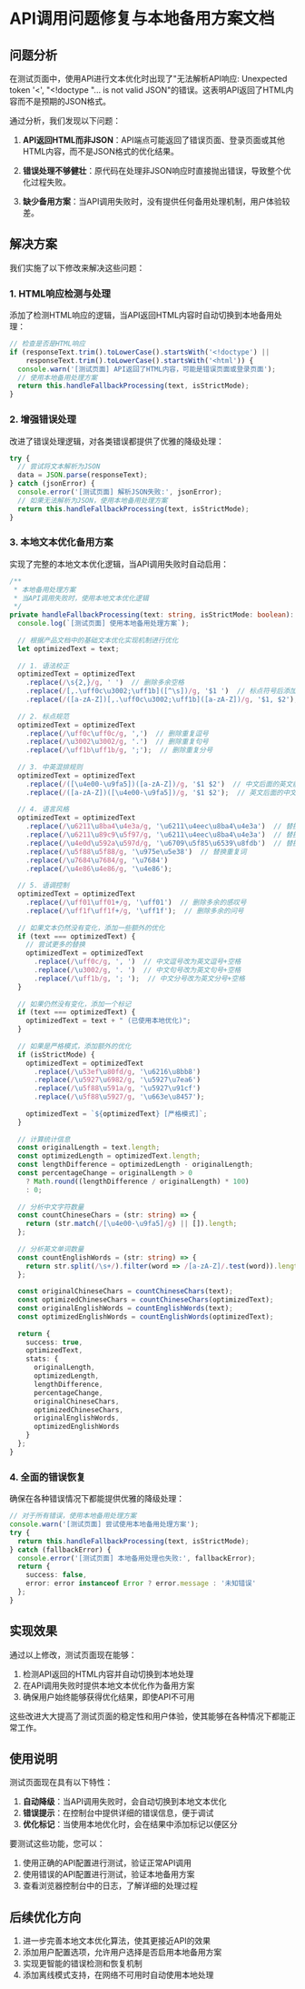 # API调用问题修复与本地备用方案文档

## 问题分析

在测试页面中，使用API进行文本优化时出现了"无法解析API响应: Unexpected token '<', "<!doctype "... is not valid JSON"的错误。这表明API返回了HTML内容而不是预期的JSON格式。

通过分析，我们发现以下问题：

1. **API返回HTML而非JSON**：API端点可能返回了错误页面、登录页面或其他HTML内容，而不是JSON格式的优化结果。

2. **错误处理不够健壮**：原代码在处理非JSON响应时直接抛出错误，导致整个优化过程失败。

3. **缺少备用方案**：当API调用失败时，没有提供任何备用处理机制，用户体验较差。

## 解决方案

我们实施了以下修改来解决这些问题：

### 1. HTML响应检测与处理

添加了检测HTML响应的逻辑，当API返回HTML内容时自动切换到本地备用处理：

```typescript
// 检查是否是HTML响应
if (responseText.trim().toLowerCase().startsWith('<!doctype') || 
    responseText.trim().toLowerCase().startsWith('<html')) {
  console.warn('[测试页面] API返回了HTML内容，可能是错误页面或登录页面');
  // 使用本地备用处理方案
  return this.handleFallbackProcessing(text, isStrictMode);
}
```

### 2. 增强错误处理

改进了错误处理逻辑，对各类错误都提供了优雅的降级处理：

```typescript
try {
  // 尝试将文本解析为JSON
  data = JSON.parse(responseText);
} catch (jsonError) {
  console.error('[测试页面] 解析JSON失败:', jsonError);
  // 如果无法解析为JSON，使用本地备用处理方案
  return this.handleFallbackProcessing(text, isStrictMode);
}
```

### 3. 本地文本优化备用方案

实现了完整的本地文本优化逻辑，当API调用失败时自动启用：

```typescript
/**
 * 本地备用处理方案
 * 当API调用失败时，使用本地文本优化逻辑
 */
private handleFallbackProcessing(text: string, isStrictMode: boolean): OptimizeTextResponse {
  console.log(`[测试页面] 使用本地备用处理方案`);
  
  // 根据产品文档中的基础文本优化实现机制进行优化
  let optimizedText = text;
  
  // 1. 语法校正
  optimizedText = optimizedText
    .replace(/\s{2,}/g, ' ')  // 删除多余空格
    .replace(/[,.\uff0c\u3002;\uff1b]([^\s])/g, '$1 ')  // 标点符号后添加空格
    .replace(/([a-zA-Z])[,.\uff0c\u3002;\uff1b]([a-zA-Z])/g, '$1, $2');  // 修复英文标点
  
  // 2. 标点规范
  optimizedText = optimizedText
    .replace(/\uff0c\uff0c/g, ',')  // 删除重复逗号
    .replace(/\u3002\u3002/g, '.')  // 删除重复句号
    .replace(/\uff1b\uff1b/g, ';');  // 删除重复分号
  
  // 3. 中英混排规则
  optimizedText = optimizedText
    .replace(/([\u4e00-\u9fa5])([a-zA-Z])/g, '$1 $2')  // 中文后面的英文前添加空格
    .replace(/([a-zA-Z])([\u4e00-\u9fa5])/g, '$1 $2');  // 英文后面的中文前添加空格
  
  // 4. 语言风格
  optimizedText = optimizedText
    .replace(/\u6211\u8ba4\u4e3a/g, '\u6211\u4eec\u8ba4\u4e3a')  // 替换"我认为"为"我们认为"
    .replace(/\u6211\u89c9\u5f97/g, '\u6211\u4eec\u8ba4\u4e3a')  // 替换"我觉得"为"我们认为"
    .replace(/\u4e0d\u592a\u597d/g, '\u6709\u5f85\u6539\u8fdb')  // 替换"不太好"为"有待改进"
    .replace(/\u5f88\u5f88/g, '\u975e\u5e38')  // 替换重复词
    .replace(/\u7684\u7684/g, '\u7684')
    .replace(/\u4e86\u4e86/g, '\u4e86');
  
  // 5. 语调控制
  optimizedText = optimizedText
    .replace(/\uff01\uff01+/g, '\uff01')  // 删除多余的感叹号
    .replace(/\uff1f\uff1f+/g, '\uff1f');  // 删除多余的问号
  
  // 如果文本仍然没有变化，添加一些额外的优化
  if (text === optimizedText) {
    // 尝试更多的替换
    optimizedText = optimizedText
      .replace(/\uff0c/g, ', ')  // 中文逗号改为英文逗号+空格
      .replace(/\u3002/g, '. ')  // 中文句号改为英文句号+空格
      .replace(/\uff1b/g, '; ');  // 中文分号改为英文分号+空格
  }
  
  // 如果仍然没有变化，添加一个标记
  if (text === optimizedText) {
    optimizedText = text + " (已使用本地优化)";
  }
  
  // 如果是严格模式，添加额外的优化
  if (isStrictMode) {
    optimizedText = optimizedText
      .replace(/\u53ef\u80fd/g, '\u6216\u8bb8')
      .replace(/\u5927\u6982/g, '\u5927\u7ea6')
      .replace(/\u5f88\u591a/g, '\u5927\u91cf')
      .replace(/\u5f88\u5927/g, '\u663e\u8457');
    
    optimizedText = `${optimizedText} [严格模式]`;
  }
  
  // 计算统计信息
  const originalLength = text.length;
  const optimizedLength = optimizedText.length;
  const lengthDifference = optimizedLength - originalLength;
  const percentageChange = originalLength > 0 
    ? Math.round((lengthDifference / originalLength) * 100) 
    : 0;
  
  // 分析中文字符数量
  const countChineseChars = (str: string) => {
    return (str.match(/[\u4e00-\u9fa5]/g) || []).length;
  };
  
  // 分析英文单词数量
  const countEnglishWords = (str: string) => {
    return str.split(/\s+/).filter(word => /[a-zA-Z]/.test(word)).length;
  };
  
  const originalChineseChars = countChineseChars(text);
  const optimizedChineseChars = countChineseChars(optimizedText);
  const originalEnglishWords = countEnglishWords(text);
  const optimizedEnglishWords = countEnglishWords(optimizedText);
  
  return {
    success: true,
    optimizedText,
    stats: {
      originalLength,
      optimizedLength,
      lengthDifference,
      percentageChange,
      originalChineseChars,
      optimizedChineseChars,
      originalEnglishWords,
      optimizedEnglishWords
    }
  };
}
```

### 4. 全面的错误恢复

确保在各种错误情况下都能提供优雅的降级处理：

```typescript
// 对于所有错误，使用本地备用处理方案
console.warn('[测试页面] 尝试使用本地备用处理方案');
try {
  return this.handleFallbackProcessing(text, isStrictMode);
} catch (fallbackError) {
  console.error('[测试页面] 本地备用处理也失败:', fallbackError);
  return {
    success: false,
    error: error instanceof Error ? error.message : '未知错误'
  };
}
```

## 实现效果

通过以上修改，测试页面现在能够：

1. 检测API返回的HTML内容并自动切换到本地处理
2. 在API调用失败时提供本地文本优化作为备用方案
3. 确保用户始终能够获得优化结果，即使API不可用

这些改进大大提高了测试页面的稳定性和用户体验，使其能够在各种情况下都能正常工作。

## 使用说明

测试页面现在具有以下特性：

1. **自动降级**：当API调用失败时，会自动切换到本地文本优化
2. **错误提示**：在控制台中提供详细的错误信息，便于调试
3. **优化标记**：当使用本地优化时，会在结果中添加标记以便区分

要测试这些功能，您可以：

1. 使用正确的API配置进行测试，验证正常API调用
2. 使用错误的API配置进行测试，验证本地备用方案
3. 查看浏览器控制台中的日志，了解详细的处理过程

## 后续优化方向

1. 进一步完善本地文本优化算法，使其更接近API的效果
2. 添加用户配置选项，允许用户选择是否启用本地备用方案
3. 实现更智能的错误检测和恢复机制
4. 添加离线模式支持，在网络不可用时自动使用本地处理
